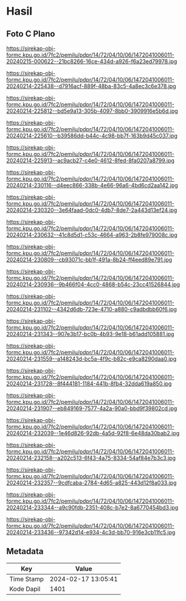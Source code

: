 # Hasil

## Foto C Plano

https://sirekap-obj-formc.kpu.go.id/7fc2/pemilu/pdpr/14/72/04/10/06/1472041006011-20240215-000622--21bc8266-16ce-434d-a926-f6a23ed79978.jpg

https://sirekap-obj-formc.kpu.go.id/7fc2/pemilu/pdpr/14/72/04/10/06/1472041006011-20240214-225438--d7916acf-889f-48ba-83c5-4a8ec3c6e378.jpg

https://sirekap-obj-formc.kpu.go.id/7fc2/pemilu/pdpr/14/72/04/10/06/1472041006011-20240214-225812--bd5e9a13-305b-4097-8bb0-3909916e5b6d.jpg

https://sirekap-obj-formc.kpu.go.id/7fc2/pemilu/pdpr/14/72/04/10/06/1472041006011-20240214-225610--b39586dd-b44c-4c98-bb7f-163b9d45c037.jpg

https://sirekap-obj-formc.kpu.go.id/7fc2/pemilu/pdpr/14/72/04/10/06/1472041006011-20240214-225913--ac9acb27-c4e0-4612-8fed-8fa0207a8799.jpg

https://sirekap-obj-formc.kpu.go.id/7fc2/pemilu/pdpr/14/72/04/10/06/1472041006011-20240214-230116--d4eec866-338b-4e66-96a6-4bd6cd2aa142.jpg

https://sirekap-obj-formc.kpu.go.id/7fc2/pemilu/pdpr/14/72/04/10/06/1472041006011-20240214-230320--3e64faad-0dc0-4db7-8de7-2a443d13ef24.jpg

https://sirekap-obj-formc.kpu.go.id/7fc2/pemilu/pdpr/14/72/04/10/06/1472041006011-20240214-230632--41c8d5d1-c53c-4664-a963-2b8fe979008c.jpg

https://sirekap-obj-formc.kpu.go.id/7fc2/pemilu/pdpr/14/72/04/10/06/1472041006011-20240214-230809--cb93071c-bb1f-491a-8b24-ff4eed89e791.jpg

https://sirekap-obj-formc.kpu.go.id/7fc2/pemilu/pdpr/14/72/04/10/06/1472041006011-20240214-230936--9b466f04-4cc0-4868-b54c-23cc41526844.jpg

https://sirekap-obj-formc.kpu.go.id/7fc2/pemilu/pdpr/14/72/04/10/06/1472041006011-20240214-231102--4342d6db-723e-4710-a880-c9adbdbb60f6.jpg

https://sirekap-obj-formc.kpu.go.id/7fc2/pemilu/pdpr/14/72/04/10/06/1472041006011-20240214-231343--907e3b17-bc0b-4b93-9e18-b61add105881.jpg

https://sirekap-obj-formc.kpu.go.id/7fc2/pemilu/pdpr/14/72/04/10/06/1472041006011-20240214-231559--a148243d-bc5a-4f9c-b82c-e9ca8290daa0.jpg

https://sirekap-obj-formc.kpu.go.id/7fc2/pemilu/pdpr/14/72/04/10/06/1472041006011-20240214-231728--8f444181-1184-441b-8fb4-32dda619a850.jpg

https://sirekap-obj-formc.kpu.go.id/7fc2/pemilu/pdpr/14/72/04/10/06/1472041006011-20240214-231907--eb849169-7577-4a2a-90a0-bbd9f39802cd.jpg

https://sirekap-obj-formc.kpu.go.id/7fc2/pemilu/pdpr/14/72/04/10/06/1472041006011-20240214-232039--1e46d826-92db-4a5d-92f8-6e48da30bab2.jpg

https://sirekap-obj-formc.kpu.go.id/7fc2/pemilu/pdpr/14/72/04/10/06/1472041006011-20240214-232158--a202c513-6f43-4a75-8334-54af84e7b3c3.jpg

https://sirekap-obj-formc.kpu.go.id/7fc2/pemilu/pdpr/14/72/04/10/06/1472041006011-20240214-232357--9cdfcaba-2784-4d65-a825-443d12f8a033.jpg

https://sirekap-obj-formc.kpu.go.id/7fc2/pemilu/pdpr/14/72/04/10/06/1472041006011-20240214-233344--a9c90fdb-2351-408c-b7e2-8a6770454bd3.jpg

https://sirekap-obj-formc.kpu.go.id/7fc2/pemilu/pdpr/14/72/04/10/06/1472041006011-20240214-233436--97342d14-e934-4c3d-bb70-916e3cb11fc5.jpg


## Metadata

| Key        | Value               |
| ---------- | ------------------- |
| Time Stamp | 2024-02-17 13:05:41 |
| Kode Dapil | 1401                |



